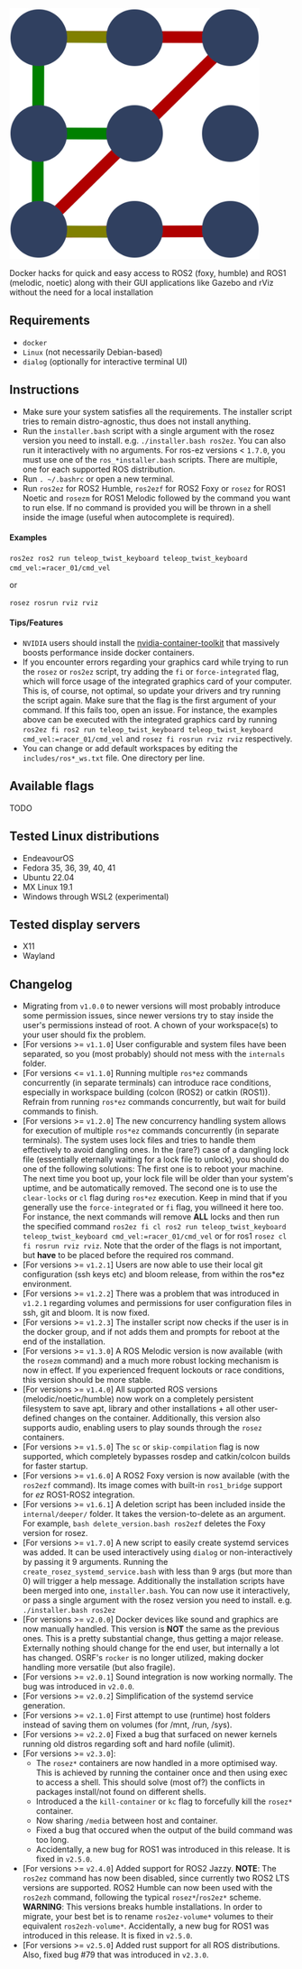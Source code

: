 <img src=media/rosez.png width="444px"/>

Docker hacks for quick and easy access to ROS2 (foxy, humble) and ROS1 (melodic, noetic) along with their GUI applications like Gazebo and rViz without the need for a local installation

## Requirements

- `docker`
- `Linux` (not necessarily Debian-based)
- `dialog` (optionally for interactive terminal UI)

## Instructions

- Make sure your system satisfies all the requirements. The installer script tries to remain distro-agnostic, thus does not install anything.
- Run the `installer.bash` script with a single argument with the rosez version you need to install. e.g. `./installer.bash ros2ez`. You can also run it interactively with no arguments. For ros-ez versions < `1.7.0`, you must use one of the `ros_*installer.bash` scripts. There are multiple, one for each supported ROS distribution.
- Run `. ~/.bashrc` or open a new terminal.
- Run `ros2ez` for ROS2 Humble, `ros2ezf` for ROS2 Foxy or `rosez` for ROS1 Noetic and `rosezm` for ROS1 Melodic followed by the command you want to run else. If no command is provided you will be thrown in a shell inside the image (useful when autocomplete is required).

#### Examples

`ros2ez ros2 run teleop_twist_keyboard teleop_twist_keyboard cmd_vel:=racer_01/cmd_vel`

or

`rosez rosrun rviz rviz`

#### Tips/Features

- `NVIDIA` users should install the [nvidia-container-toolkit](https://docs.nvidia.com/datacenter/cloud-native/container-toolkit/install-guide.html#docker) that massively boosts performance inside docker containers.
- If you encounter errors regarding your graphics card while trying to run the `rosez` or `ros2ez` script, try adding the `fi` or `force-integrated` flag, which will force usage of the integrated graphics card of your computer. This is, of course, not optimal, so update your drivers and try running the script again. Make sure that the flag is the first argument of your command. If this fails too, open an issue. For instance, the examples above can be executed with the integrated graphics card by running `ros2ez fi ros2 run teleop_twist_keyboard teleop_twist_keyboard cmd_vel:=racer_01/cmd_vel` and `rosez fi rosrun rviz rviz` respectively.
- You can change or add default workspaces by editing the `includes/ros*_ws.txt` file. One directory per line.

## Available flags

TODO

## Tested Linux distributions

- EndeavourOS
- Fedora 35, 36, 39, 40, 41
- Ubuntu 22.04
- MX Linux 19.1
- Windows through WSL2 (experimental)

## Tested display servers

- X11
- Wayland

## Changelog

- Migrating from `v1.0.0` to newer versions will most probably introduce some permission issues, since newer versions try to stay inside the user's permissions instead of root. A chown of your workspace(s) to your user should fix the problem.
- [For versions >= `v1.1.0`] User configurable and system files have been separated, so you (most probably) should not mess with the `internals` folder.
- [For versions <= `v1.1.0`] Running multiple `ros*ez` commands concurrently (in separate terminals) can introduce race conditions, especially in workspace building (colcon (ROS2) or catkin (ROS1)). Refrain from running `ros*ez` commands concurrently, but wait for build commands to finish.
- [For versions >= `v1.2.0`] The new concurrency handling system allows for execution of multiple `ros*ez` commands concurrently (in separate terminals). The system uses lock files and tries to handle them effectively to avoid dangling ones. In the (rare?) case of a dangling lock file (essentially eternally waiting for a lock file to unlock), you should do one of the following solutions: The first one is to reboot your machine. The next time you boot up, your lock file will be older than your system's uptime, and be automatically removed. The second one is to use the `clear-locks` or `cl` flag during `ros*ez` execution. Keep in mind that if you generally use the `force-integrated` or `fi` flag, you willneed it here too. For instance, the next commands will remove **ALL** locks and then run the specified command `ros2ez fi cl ros2 run teleop_twist_keyboard teleop_twist_keyboard cmd_vel:=racer_01/cmd_vel` or for ros1 `rosez cl fi rosrun rviz rviz`. Note that the order of the flags is not important, but **have** to be placed before the required ros command.
- [For versions >= `v1.2.1`] Users are now able to use their local git configuration (ssh keys etc) and bloom release, from within the ros\*ez environment.
- [For versions >= `v1.2.2`] There was a problem that was introduced in `v1.2.1` regarding volumes and permissions for user configuration files in ssh, git and bloom. It is now fixed.
- [For versions >= `v1.2.3`] The installer script now checks if the user is in the docker group, and if not adds them and prompts for reboot at the end of the installation.
- [For versions >= `v1.3.0`] A ROS Melodic version is now available (with the `rosezm` command) and a much more robust locking mechanism is now in effect. If you experienced frequent lockouts or race conditions, this version should be more stable.
- [For versions >= `v1.4.0`] All supported ROS versions (melodic/noetic/humble) now work on a completely persistent filesystem to save apt, library and other installations + all other user-defined changes on the container. Additionally, this version also supports audio, enabling users to play sounds through the `rosez` containers.
- [For versions >= `v1.5.0`] The `sc` or `skip-compilation` flag is now supported, which completely bypasses rosdep and catkin/colcon builds for faster startup.
- [For versions >= `v1.6.0`] A ROS2 Foxy version is now available (with the `ros2ezf` command). Its image comes with built-in `ros1_bridge` support for _ez_ ROS1-ROS2 integration.
- [For versions >= `v1.6.1`] A deletion script has been included inside the `internal/deeper/` folder. It takes the version-to-delete as an argument. For example, `bash delete_version.bash ros2ezf` deletes the Foxy version for rosez.
- [For versions >= `v1.7.0`] A new script to easily create systemd services was added. It can be used interactively using `dialog` or non-interactively by passing it 9 arguments. Running the `create_rosez_systemd_service.bash` with less than 9 args (but more than 0) will trigger a help message. Additionally the installation scripts have been merged into one, `installer.bash`. You can now use it interactively, or pass a single argument with the rosez version you need to install. e.g. `./installer.bash ros2ez`
- [For versions >= `v2.0.0`] Docker devices like sound and graphics are now manually handled. This version is **NOT** the same as the previous ones. This is a pretty substantial change, thus getting a major release. Externally nothing should change for the end user, but internally a lot has changed. OSRF's `rocker` is no longer utilized, making docker handling more versatile (but also fragile).
- [For versions >= `v2.0.1`] Sound integration is now working normally. The bug was introduced in `v2.0.0`.
- [For versions >= `v2.0.2`] Simplification of the systemd service generation.
- [For versions >= `v2.1.0`] First attempt to use (runtime) host folders instead of saving them on volumes (for /mnt, /run, /sys).
- [For versions >= `v2.2.0`] Fixed a bug that surfaced on newer kernels running old distros regarding soft and hard nofile (ulimit).
- [For versions >= `v2.3.0`]:
  - The `rosez*` containers are now handled in a more optimised way. This is achieved by running the container once and then using exec to access a shell. This should solve (most of?) the conflicts in packages install/not found on different shells.
  - Introduced a the `kill-container` or `kc` flag to forcefully kill the `rosez*` container.
  - Now sharing `/media` between host and container.
  - Fixed a bug that occured when the output of the build command was too long.
  - Accidentally, a new bug for ROS1 was introduced in this release. It is fixed in `v2.5.0`.
- [For versions >= `v2.4.0`] Added support for ROS2 Jazzy. **NOTE**: The `ros2ez` command has now been disabled, since currently two ROS2 LTS versions are supported. ROS2 Humble can now been used with the `ros2ezh` command, following the typical `rosez*`/`ros2ez*` scheme. **WARNING**: This versions breaks humble installations. In order to migrate, your best bet is to rename `ros2ez-volume*` volumes to their equivalent `ros2ezh-volume*`. Accidentally, a new bug for ROS1 was introduced in this release. It is fixed in `v2.5.0`.
- [For versions >= `v2.5.0`] Added rust support for all ROS distributions. Also, fixed bug #79 that was introduced in `v2.3.0`.
